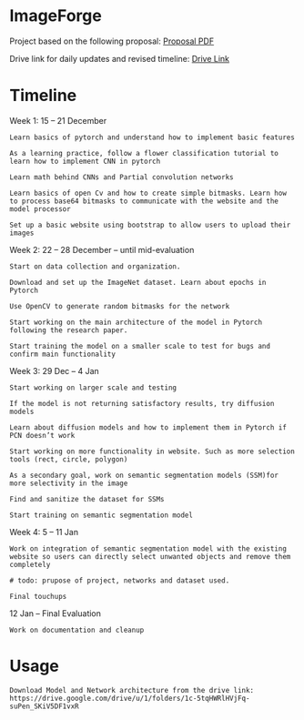 # ImageForge

Project based on the following proposal: [Proposal PDF](https://drive.google.com/file/d/1ZMRwdBRHLBz8K4tykRPaMaqEdKj7pjNK/view?usp=drive_link)

Drive link for daily updates and revised timeline: [Drive Link](https://drive.google.com/drive/folders/1haHVB1JbDJXEDeHzCLc2UZ2R-1ytNdKW?usp=drive_link)

# Timeline 

Week 1: 15 – 21 December 

    Learn basics of pytorch and understand how to implement basic features 

    As a learning practice, follow a flower classification tutorial to learn how to implement CNN in pytorch 

    Learn math behind CNNs and Partial convolution networks 

    Learn basics of open Cv and how to create simple bitmasks. Learn how to process base64 bitmasks to communicate with the website and the model processor 

    Set up a basic website using bootstrap to allow users to upload their images 

Week 2: 22 – 28 December – until mid-evaluation 

    Start on data collection and organization. 

    Download and set up the ImageNet dataset. Learn about epochs in Pytorch 

    Use OpenCV to generate random bitmasks for the network 

    Start working on the main architecture of the model in Pytorch following the research paper. 

    Start training the model on a smaller scale to test for bugs and confirm main functionality 

Week 3: 29 Dec – 4 Jan 

    Start working on larger scale and testing  

    If the model is not returning satisfactory results, try diffusion models 

    Learn about diffusion models and how to implement them in Pytorch if PCN doesn’t work  

    Start working on more functionality in website. Such as more selection tools (rect, circle, polygon) 

    As a secondary goal, work on semantic segmentation models (SSM)for more selectivity in the image 

    Find and sanitize the dataset for SSMs 

    Start training on semantic segmentation model 

Week 4: 5 – 11 Jan 

    Work on integration of semantic segmentation model with the existing website so users can directly select unwanted objects and remove them completely 

    # todo: prupose of project, networks and dataset used. 

    Final touchups 

12 Jan – Final Evaluation 

    Work on documentation and cleanup 

# Usage
    Download Model and Network architecture from the drive link: https://drive.google.com/drive/u/1/folders/1c-5tqHWRlHVjFq-suPen_SKiV5DF1vxR
